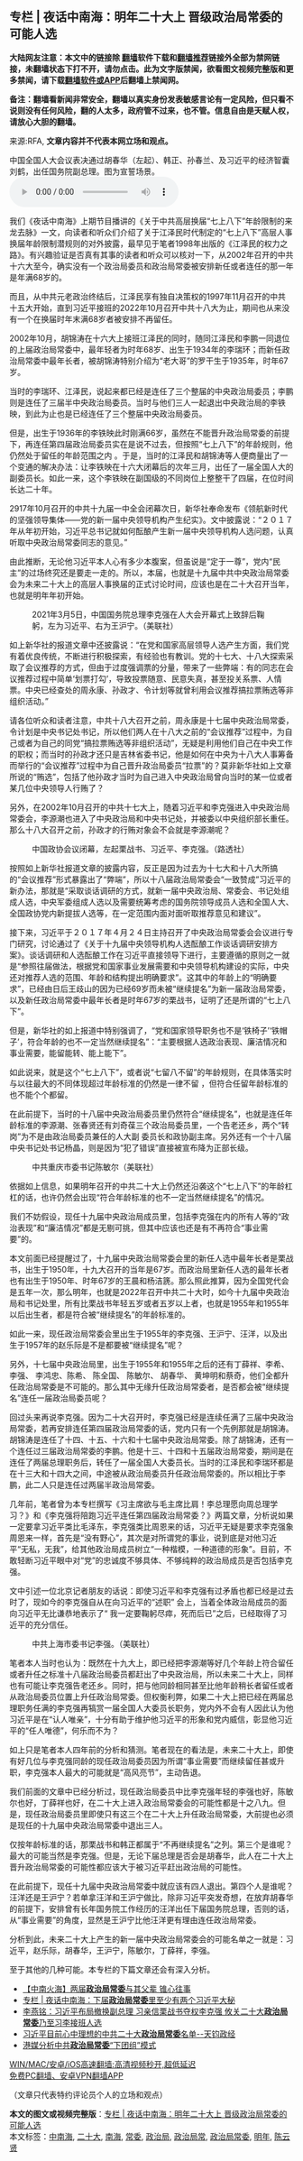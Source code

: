  <h2>专栏 | 夜话中南海：明年二十大上 晋级政治局常委的可能人选</h2> <p class="notice"><b>大陆网友注意：本文中的链接除 <a href="https://github.com/bannedbook/fanqiang" >翻墙</a>软件下载和<a href="https://github.com/killgcd/justmysocks/blob/master/README.md">翻墙推荐</a>链接外全部为禁网链接，未翻墙状态下打不开，请勿点击。此为文字版禁闻，欲看图文视频完整版和更多禁闻，请下载<a href="https://github.com/bannedbook/fanqiang">翻墙软件或APP</a>后翻墙上禁闻网。</p><p>备注：翻墙看新闻非常安全，翻墙以真实身份发表敏感言论有一定风险，但只看不说则没有任何风险，翻的人太多，政府管不过来，也不管。信息自由是天赋人权，请放心大胆的翻墙。</b></p>  <div class="entry"> <p>来源:RFA, <strong>文章内容并不代表本网立场和观点。</strong></p> <p>&#20013;&#22269;&#20840;&#22269;&#20154;&#22823;&#20250;&#35758;&#34920;&#20915;&#36890;&#36807;&#32993;&#26149;&#21326;&#65288;&#24038;&#36215;&#65289;&#12289;&#38889;&#27491;&#12289;&#23385;&#26149;&#20848;&#12289;&#21450;&#20064;&#36817;&#24179;&#30340;&#32463;&#27982;&#26234;&#22218;&#21016;&#40548;&#65292;&#20986;&#20219;&#22269;&#21153;&#38498;&#21103;&#24635;&#29702;&#12290;&#22270;&#20026;&#23459;&#35475;&#22330;&#26223;&#12290;             <audio controls="controls" preload="metadata" src="https://www.rfa.org/mandarin/zhuanlan/yehuazhongnanhai/gx-03292021141316.html/@@stream" type="audio/mpeg"></audio></p> <p>&#25105;&#20204;&#12298;&#22812;&#35805;&#20013;&#21335;&#28023;&#12299;&#19978;&#26399;&#33410;&#30446;&#25773;&#35762;&#30340;&#12298;&#20851;&#20110;&#20013;&#20849;&#39640;&#23618;&#25442;&#23626;&#8220;&#19971;&#19978;&#20843;&#19979;&#8221;&#24180;&#40836;&#38480;&#21046;&#30340;&#26469;&#40857;&#21435;&#33033;&#12299;&#19968;&#25991;&#65292;&#21521;&#35835;&#32773;&#21644;&#21548;&#20247;&#20204;&#20171;&#32461;&#20102;&#20851;&#20110;&#27743;&#27901;&#27665;&#26102;&#20195;&#21046;&#23450;&#30340;&#8220;&#19971;&#19978;&#20843;&#19979;&#8221;&#39640;&#23618;&#20154;&#20107;&#25442;&#23626;&#24180;&#40836;&#38480;&#21046;&#28508;&#35268;&#21017;&#30340;&#23545;&#22806;&#25259;&#38706;&#65292;&#26368;&#26089;&#35265;&#20110;&#31508;&#32773;1998&#24180;&#20986;&#29256;&#30340;&#12298;&#27743;&#27901;&#27665;&#30340;&#26435;&#21147;&#20043;&#36335;&#12299;&#12290;&#26377;&#20852;&#36259;&#39564;&#35777;&#26159;&#21542;&#30495;&#26377;&#20854;&#20107;&#30340;&#35835;&#32773;&#21644;&#21548;&#20247;&#21487;&#20197;&#26680;&#23545;&#19968;&#19979;&#65292;&#20174;2002&#24180;&#21484;&#24320;&#30340;&#20013;&#20849;&#21313;&#20845;&#22823;&#33267;&#20170;&#65292;&#30830;&#23454;&#27809;&#26377;&#19968;&#20010;&#25919;&#27835;&#23616;&#22996;&#21592;&#21644;&#25919;&#27835;&#23616;&#24120;&#22996;&#34987;&#23433;&#25490;&#26032;&#20219;&#25110;&#32773;&#36830;&#20219;&#30340;&#37027;&#19968;&#24180;&#26159;&#24180;&#28385;68&#23681;&#30340;&#12290;</p> <p>&#32780;&#19988;&#65292;&#20174;&#20013;&#20849;&#20803;&#32769;&#25919;&#27835;&#32456;&#32467;&#21518;&#65292;&#27743;&#27901;&#27665;&#20139;&#26377;&#29420;&#33258;&#20915;&#31574;&#26435;&#30340;1997&#24180;11&#26376;&#21484;&#24320;&#30340;&#20013;&#20849;&#21313;&#20116;&#22823;&#24320;&#22987;&#65292;&#30452;&#21040;&#20064;&#36817;&#24179;&#25509;&#29677;&#30340;2022&#24180;10&#26376;&#21484;&#24320;&#20013;&#20849;&#21313;&#20843;&#22823;&#20026;&#27490;&#65292;&#26399;&#38388;&#20063;&#20174;&#26469;&#27809;&#26377;&#19968;&#20010;&#22312;&#25442;&#23626;&#26102;&#24180;&#26411;&#28385;68&#23681;&#32773;&#34987;&#23433;&#25490;&#19981;&#20877;&#30041;&#20219;&#12290;</p> <p>2002&#24180;10&#26376;&#65292;&#32993;&#38182;&#28059;&#22312;&#21313;&#20845;&#22823;&#19978;&#25509;&#29677;&#27743;&#27901;&#27665;&#30340;&#21516;&#26102;&#65292;&#38543;&#21516;&#27743;&#27901;&#27665;&#21644;&#26446;&#40527;&#19968;&#21516;&#36864;&#20301;&#30340;&#19978;&#23626;&#25919;&#27835;&#23616;&#24120;&#22996;&#20013;&#65292;&#26368;&#24180;&#36731;&#32773;&#20026;&#26102;&#24180;68&#23681;&#12289;&#20986;&#29983;&#20110;1934&#24180;&#30340;&#26446;&#29790;&#29615;&#65307;&#32780;&#26032;&#20219;&#25919;&#27835;&#23616;&#24120;&#22996;&#20013;&#26368;&#24180;&#38271;&#32773;&#65292;&#34987;&#32993;&#38182;&#28059;&#29305;&#21035;&#20171;&#32461;&#20026;&#8220;&#32769;&#22823;&#21733;&#8221;&#30340;&#32599;&#24178;&#29983;&#20110;1935&#24180;&#65292;&#26102;&#24180;67&#23681;&#12290;</p> <p>&#24403;&#26102;&#30340;&#26446;&#29790;&#29615;&#12289;&#27743;&#27901;&#27665;&#65292;&#35828;&#36215;&#26469;&#37117;&#24050;&#32463;&#26159;&#36830;&#20219;&#20102;&#19977;&#20010;&#25972;&#23626;&#30340;&#20013;&#22830;&#25919;&#27835;&#23616;&#22996;&#21592;&#65307;&#26446;&#40527;&#21017;&#26159;&#36830;&#20219;&#20102;&#19977;&#23626;&#21322;&#20013;&#22830;&#25919;&#27835;&#23616;&#22996;&#21592;&#12290;&#24403;&#26102;&#19982;&#20182;&#20204;&#19977;&#20154;&#19968;&#36215;&#36864;&#20986;&#20013;&#22830;&#25919;&#27835;&#23616;&#30340;&#26446;&#38081;&#26144;&#65292;&#21040;&#27492;&#20026;&#27490;&#20063;&#26159;&#24050;&#32463;&#36830;&#20219;&#20102;&#19977;&#20010;&#25972;&#23626;&#20013;&#22830;&#25919;&#27835;&#23616;&#22996;&#21592;&#12290;</p> <p>&#20294;&#26159;&#65292;&#20986;&#29983;&#20110;1936&#24180;&#30340;&#26446;&#38081;&#26144;&#27492;&#26102;&#21018;&#28385;66&#23681;&#65292;&#34429;&#28982;&#22312;&#19981;&#33021;&#26187;&#21319;&#25919;&#27835;&#23616;&#24120;&#22996;&#30340;&#21069;&#25552;&#19979;&#65292;&#20877;&#36830;&#20219;&#31532;&#22235;&#23626;&#25919;&#27835;&#23616;&#22996;&#21592;&#23454;&#22312;&#26159;&#35828;&#19981;&#36807;&#21435;&#65292;&#20294;&#25353;&#29031;&#8220;&#19971;&#19978;&#20843;&#19979;&#8221;&#30340;&#24180;&#40836;&#35268;&#21017;&#65292;&#20182;&#20173;&#28982;&#22788;&#20110;&#30041;&#20219;&#30340;&#24180;&#40836;&#33539;&#22260;&#20043;&#20869; &#12290;&#20110;&#26159;&#65292;&#24403;&#26102;&#30340;&#27743;&#27901;&#27665;&#21644;&#32993;&#38182;&#28059;&#31561;&#20154;&#20415;&#21830;&#37327;&#20986;&#20102;&#19968;&#20010;&#21464;&#36890;&#30340;&#35299;&#20915;&#21150;&#27861;&#65306;&#35753;&#26446;&#38081;&#26144;&#22312;&#21313;&#20845;&#22823;&#38381;&#24149;&#21518;&#30340;&#27425;&#24180;&#19977;&#26376;&#65292;&#20986;&#20219;&#20102;&#19968;&#23626;&#20840;&#22269;&#20154;&#22823;&#30340;&#21103;&#22996;&#21592;&#38271;&#12290;&#22914;&#27492;&#19968;&#26469;&#65292;&#36825;&#20010;&#26446;&#38081;&#26144;&#22312;&#21103;&#22269;&#32423;&#30340;&#19981;&#21516;&#23703;&#20301;&#19978;&#25972;&#25972;&#24178;&#20102;&#22235;&#23626;&#65292;&#22312;&#20301;&#26102;&#38388;&#38271;&#36798;&#20108;&#21313;&#24180;&#12290;</p> <p>2917&#24180;10&#26376;&#21484;&#24320;&#30340;&#20013;&#20849;&#21313;&#20061;&#23626;&#19968;&#20013;&#20840;&#20250;&#38381;&#24149;&#27425;&#26085;&#65292;&#26032;&#21326;&#31038;&#22857;&#21629;&#21457;&#24067;&#12298;&#39046;&#33322;&#26032;&#26102;&#20195;&#30340;&#22362;&#24378;&#39046;&#23548;&#38598;&#20307;&#8212;&#8212;&#20826;&#30340;&#26032;&#19968;&#23626;&#20013;&#22830;&#39046;&#23548;&#26426;&#26500;&#20135;&#29983;&#32426;&#23454;&#12299;&#12290;&#25991;&#20013;&#25259;&#38706;&#35828;&#65306;&#8220;&#65298;&#65296;&#65297;&#65303;&#24180;&#20174;&#24180;&#21021;&#24320;&#22987;&#65292;&#20064;&#36817;&#24179;&#24635;&#20070;&#35760;&#23601;&#22914;&#20309;&#37213;&#37247;&#20135;&#29983;&#26032;&#19968;&#23626;&#20013;&#22830;&#39046;&#23548;&#26426;&#26500;&#20154;&#36873;&#38382;&#39064;&#65292;&#35748;&#30495;&#21548;&#21462;&#20013;&#22830;&#25919;&#27835;&#23616;&#24120;&#22996;&#21516;&#24535;&#30340;&#24847;&#35265;&#12290;&#8221;</p>  <p>&#30001;&#27492;&#25512;&#26029;&#65292;&#26080;&#35770;&#20182;&#20064;&#36817;&#24179;&#26412;&#20154;&#24515;&#26377;&#22810;&#23569;&#26412;&#33145;&#26696;&#65292;&#20294;&#34429;&#35828;&#26159;&#8220;&#23450;&#20110;&#19968;&#23562;&#8221;&#65292;&#20826;&#20869;&#8220;&#27665;&#20027;&#8221;&#30340;&#36807;&#22330;&#32456;&#31350;&#36824;&#26159;&#35201;&#36208;&#19968;&#36208;&#30340;&#12290;&#25152;&#20197;&#65292;&#26412;&#23626;&#65292;&#20063;&#23601;&#26159;&#21313;&#20061;&#23626;&#20013;&#20849;&#20013;&#22830;&#25919;&#27835;&#23616;&#24120;&#22996;&#20250;&#20026;&#26410;&#26469;&#20108;&#21313;&#22823;&#19978;&#30340;&#39640;&#23618;&#20154;&#20107;&#25442;&#23626;&#30340;&#27491;&#24335;&#35752;&#35770;&#26102;&#38388;&#65292;&#24212;&#35813;&#20063;&#26159;&#22312;&#20108;&#21313;&#22823;&#21484;&#24320;&#24403;&#24180;&#65292;&#20063;&#23601;&#26159;&#26126;&#24180;&#24180;&#21021;&#24320;&#22987;&#12290;</p> <p><figure> <figcaption>2021&#24180;3&#26376;5&#26085;&#65292;&#20013;&#22269;&#22269;&#21153;&#38498;&#24635;&#29702;&#26446;&#20811;&#24378;&#22312;&#20154;&#22823;&#20250;&#24320;&#24149;&#24335;&#19978;&#33268;&#36766;&#21518;&#38816;&#36524;&#65292;&#24038;&#20026;&#20064;&#36817;&#24179;&#12289;&#21491;&#20026;&#29579;&#27818;&#23425;&#12290;&#65288;&#32654;&#32852;&#31038;&#65289;</figcaption></figure> <p>&#22914;&#19978;&#26032;&#21326;&#31038;&#30340;&#25253;&#36947;&#25991;&#31456;&#20013;&#36824;&#25259;&#38706;&#35828;&#65306;&#8220;&#22312;&#20826;&#21644;&#22269;&#23478;&#39640;&#23618;&#39046;&#23548;&#20154;&#36873;&#20135;&#29983;&#26041;&#38754;&#65292;&#25105;&#20204;&#20826;&#26377;&#30528;&#20248;&#33391;&#20256;&#32479;&#65292;&#19981;&#26029;&#36827;&#34892;&#31215;&#26497;&#25506;&#32034;&#65292;&#26377;&#32463;&#39564;&#20063;&#26377;&#25945;&#35757;&#12290;&#20826;&#30340;&#21313;&#19971;&#22823;&#12289;&#21313;&#20843;&#22823;&#25506;&#32034;&#37319;&#21462;&#20102;&#20250;&#35758;&#25512;&#33616;&#30340;&#26041;&#24335;&#65292;&#20294;&#30001;&#20110;&#36807;&#24230;&#24378;&#35843;&#31080;&#30340;&#20998;&#37327;&#65292;&#24102;&#26469;&#20102;&#19968;&#20123;&#24330;&#31471;&#65306;&#26377;&#30340;&#21516;&#24535;&#22312;&#20250;&#35758;&#25512;&#33616;&#36807;&#31243;&#20013;&#31616;&#21333;&#8216;&#21010;&#31080;&#25171;&#21246;&#8217;&#65292;&#23548;&#33268;&#25237;&#31080;&#38543;&#24847;&#12289;&#27665;&#24847;&#22833;&#30495;&#65292;&#29978;&#33267;&#25237;&#20851;&#31995;&#31080;&#12289;&#20154;&#24773;&#31080;&#12290;&#20013;&#22830;&#24050;&#32463;&#26597;&#22788;&#30340;&#21608;&#27704;&#24247;&#12289;&#23385;&#25919;&#25165;&#12289;&#20196;&#35745;&#21010;&#31561;&#23601;&#26366;&#21033;&#29992;&#20250;&#35758;&#25512;&#33616;&#25630;&#25289;&#31080;&#36159;&#36873;&#31561;&#38750;&#32452;&#32455;&#27963;&#21160;&#12290;&#8221;</p> <p>&#35831;&#21508;&#20301;&#21548;&#20247;&#21644;&#35835;&#32773;&#27880;&#24847;&#65292;&#20013;&#20849;&#21313;&#20843;&#22823;&#21484;&#24320;&#20043;&#21069;&#65292;&#21608;&#27704;&#24247;&#26159;&#21313;&#19971;&#23626;&#20013;&#22830;&#25919;&#27835;&#23616;&#24120;&#22996;&#65292;&#20196;&#35745;&#21010;&#26159;&#20013;&#22830;&#20070;&#35760;&#22788;&#20070;&#35760;&#65292;&#25152;&#20197;&#20182;&#20204;&#20004;&#20154;&#22312;&#21313;&#20843;&#22823;&#20043;&#21069;&#30340;&#8220;&#20250;&#35758;&#25512;&#33616;&#8221;&#36807;&#31243;&#20013;&#65292;&#20026;&#33258;&#24049;&#25110;&#32773;&#20026;&#33258;&#24049;&#30340;&#21516;&#20826;&#8220;&#25630;&#25289;&#31080;&#36159;&#36873;&#31561;&#38750;&#32452;&#32455;&#27963;&#21160;&#8221;&#65292;&#26080;&#30097;&#26159;&#21033;&#29992;&#20182;&#20204;&#33258;&#24049;&#22312;&#20013;&#22830;&#24037;&#20316;&#30340;&#32844;&#26435;&#65307;&#32780;&#24403;&#26102;&#30340;&#23385;&#25919;&#25165;&#36824;&#21482;&#26159;&#21513;&#26519;&#30465;&#22996;&#20070;&#35760;&#65292;&#20182;&#26159;&#22914;&#20309;&#22312;&#20013;&#22830;&#20026;&#21313;&#20843;&#22823;&#20154;&#20107;&#31609;&#22791;&#32780;&#20030;&#34892;&#30340;&#8220;&#20250;&#35758;&#25512;&#33616;&#8221;&#36807;&#31243;&#20013;&#20026;&#33258;&#24049;&#26187;&#21319;&#25919;&#27835;&#23616;&#22996;&#21592;&#8220;&#25289;&#31080;&#8221;&#30340;&#65311;&#33707;&#38750;&#26032;&#21326;&#31038;&#22914;&#19978;&#25991;&#31456;&#25152;&#35828;&#30340;&#8220;&#36159;&#36873;&#8221;&#65292;&#21253;&#25324;&#20102;&#20182;&#23385;&#25919;&#25165;&#24403;&#26102;&#20026;&#33258;&#24049;&#36827;&#20837;&#20013;&#22830;&#25919;&#27835;&#23616;&#26366;&#21521;&#24403;&#26102;&#30340;&#26576;&#19968;&#20301;&#25110;&#32773;&#26576;&#20960;&#20301;&#20013;&#22830;&#39046;&#23548;&#20154;&#34892;&#36159;&#20102;&#65311;</p> <p>&#21478;&#22806;&#65292;&#22312;2002&#24180;10&#26376;&#21484;&#24320;&#30340;&#20013;&#20849;&#21313;&#19971;&#22823;&#19978;&#65292;&#38543;&#30528;&#20064;&#36817;&#24179;&#21644;&#26446;&#20811;&#24378;&#36827;&#20837;&#20013;&#22830;&#25919;&#27835;&#23616;&#24120;&#22996;&#20250;&#65292;&#26446;&#28304;&#28526;&#20063;&#36827;&#20837;&#20102;&#20013;&#22830;&#25919;&#27835;&#23616;&#21644;&#20013;&#22830;&#20070;&#35760;&#22788;&#65292;&#24182;&#34987;&#22996;&#20197;&#20013;&#22830;&#32452;&#32455;&#37096;&#38271;&#37325;&#20219;&#12290;&#37027;&#20040;&#21313;&#20843;&#22823;&#21484;&#24320;&#20043;&#21069;&#65292;&#23385;&#25919;&#25165;&#30340;&#34892;&#36159;&#23545;&#35937;&#20250;&#19981;&#20250;&#23601;&#26159;&#26446;&#28304;&#28526;&#21602;&#65311;</p> <p><figure> <figcaption>&#20013;&#22269;&#25919;&#21327;&#20250;&#35758;&#38381;&#24149;&#65292;&#24038;&#36215;&#26647;&#25112;&#20070;&#12289;&#20064;&#36817;&#24179;&#12289;&#26446;&#20811;&#24378;&#12290;&#65288;&#36335;&#36879;&#31038;&#65289;</figcaption></figure> <p>&#25353;&#29031;&#22914;&#19978;&#26032;&#21326;&#31038;&#25253;&#36947;&#25991;&#31456;&#30340;&#25259;&#38706;&#20869;&#23481;&#65292;&#21453;&#27491;&#26159;&#22240;&#20026;&#36807;&#21435;&#20026;&#21313;&#19971;&#22823;&#21644;&#21313;&#20843;&#22823;&#25152;&#25630;&#30340;&#8220;&#20250;&#35758;&#25512;&#33616;&#8221;&#24418;&#24335;&#26292;&#38706;&#20986;&#20102;&#8220;&#24330;&#31471;&#8221;&#65292;&#25152;&#20197;&#21313;&#20843;&#23626;&#25919;&#27835;&#23616;&#24120;&#22996;&#20250;&#8220;&#19968;&#33268;&#36190;&#25104;&#8221;&#20064;&#36817;&#24179;&#30340;&#26032;&#21150;&#27861;&#65292;&#37027;&#23601;&#26159;&#8220;&#37319;&#21462;&#35848;&#35805;&#35843;&#30740;&#30340;&#26041;&#24335;&#65292;&#23601;&#26032;&#19968;&#23626;&#20013;&#22830;&#25919;&#27835;&#23616;&#12289;&#24120;&#22996;&#20250;&#12289;&#20070;&#35760;&#22788;&#32452;&#25104;&#20154;&#36873;&#65292;&#20013;&#22830;&#20891;&#22996;&#32452;&#25104;&#20154;&#36873;&#20197;&#21450;&#38656;&#35201;&#32479;&#31609;&#32771;&#34385;&#30340;&#22269;&#21153;&#38498;&#39046;&#23548;&#25104;&#21592;&#20154;&#36873;&#21644;&#20840;&#22269;&#20154;&#22823;&#12289;&#20840;&#22269;&#25919;&#21327;&#20826;&#20869;&#26032;&#25552;&#25300;&#20154;&#36873;&#31561;&#65292;&#22312;&#19968;&#23450;&#33539;&#22260;&#20869;&#38754;&#23545;&#38754;&#21548;&#21462;&#25512;&#33616;&#24847;&#35265;&#21644;&#24314;&#35758;&#8221;&#12290;</p> <p>&#25509;&#19979;&#26469;&#65292;&#20064;&#36817;&#24179;&#20110;&#65298;&#65296;&#65297;&#65303;&#24180;&#65300;&#26376;&#65298;&#65300;&#26085;&#20027;&#25345;&#21484;&#24320;&#20102;&#20013;&#22830;&#25919;&#27835;&#23616;&#24120;&#22996;&#20250;&#20250;&#35758;&#36827;&#34892;&#19987;&#38376;&#30740;&#31350;&#65292;&#35752;&#35770;&#36890;&#36807;&#20102;&#12298;&#20851;&#20110;&#21313;&#20061;&#23626;&#20013;&#22830;&#39046;&#23548;&#26426;&#26500;&#20154;&#36873;&#37213;&#37247;&#24037;&#20316;&#35848;&#35805;&#35843;&#30740;&#23433;&#25490;&#26041;&#26696;&#12299;&#12290;&#35848;&#35805;&#35843;&#30740;&#21644;&#20154;&#36873;&#37213;&#37247;&#24037;&#20316;&#22312;&#20064;&#36817;&#24179;&#30452;&#25509;&#39046;&#23548;&#19979;&#36827;&#34892;&#65292;&#20027;&#35201;&#36981;&#24490;&#30340;&#21407;&#21017;&#20043;&#19968;&#23601;&#26159;&#8220;&#21442;&#29031;&#24448;&#23626;&#20570;&#27861;&#65292;&#26681;&#25454;&#20826;&#21644;&#22269;&#23478;&#20107;&#19994;&#21457;&#23637;&#38656;&#35201;&#21644;&#20013;&#22830;&#39046;&#23548;&#26426;&#26500;&#24314;&#35774;&#30340;&#23454;&#38469;&#65292;&#20013;&#22830;&#36824;&#23545;&#25512;&#33616;&#20154;&#36873;&#30340;&#33539;&#22260;&#12289;&#24180;&#40836;&#21644;&#32467;&#26500;&#25552;&#20986;&#26126;&#30830;&#35201;&#27714;&#8221;&#12290;&#36825;&#20854;&#20013;&#30340;&#24180;&#40836;&#19978;&#30340;&#8220;&#26126;&#30830;&#35201;&#27714;&#8221;&#65292;&#24050;&#32463;&#30001;&#26085;&#21518;&#29579;&#27495;&#23665;&#30340;&#22240;&#20026;&#24050;&#32463;69&#23681;&#32780;&#26410;&#34987;&#8220;&#32487;&#32493;&#25552;&#21517;&#8221;&#20026;&#26032;&#19968;&#23626;&#25919;&#27835;&#23616;&#24120;&#22996;&#65292;&#20197;&#21450;&#26032;&#20219;&#25919;&#27835;&#23616;&#24120;&#22996;&#20013;&#26368;&#24180;&#38271;&#32773;&#26159;&#26102;&#24180;67&#23681;&#30340;&#26647;&#25112;&#20070;&#65292;&#35777;&#26126;&#20102;&#36824;&#26159;&#25152;&#35859;&#30340;&#8220;&#19971;&#19978;&#20843;&#19979;&#8221;&#12290;</p> <p>&#20294;&#26159;&#65292;&#26032;&#21326;&#31038;&#30340;&#22914;&#19978;&#25253;&#36947;&#20013;&#29305;&#21035;&#24378;&#35843;&#20102;&#65292;&#8220;&#20826;&#21644;&#22269;&#23478;&#39046;&#23548;&#32844;&#21153;&#20063;&#19981;&#26159;&#8216;&#38081;&#26885;&#23376;&#8217;&#8216;&#38081;&#24125;&#23376;&#8217;&#65292;&#31526;&#21512;&#24180;&#40836;&#30340;&#20063;&#19981;&#19968;&#23450;&#24403;&#28982;&#32487;&#32493;&#25552;&#21517;&#8221;&#65306;&#8220;&#20027;&#35201;&#26681;&#25454;&#20154;&#36873;&#25919;&#27835;&#34920;&#29616;&#12289;&#24265;&#27905;&#24773;&#20917;&#21644;&#20107;&#19994;&#38656;&#35201;&#65292;&#33021;&#30041;&#33021;&#36716;&#12289;&#33021;&#19978;&#33021;&#19979;&#8221;&#12290;</p> <p>&#22914;&#27492;&#35828;&#26469;&#65292;&#23601;&#26159;&#36825;&#20010;&#8220;&#19971;&#19978;&#20843;&#19979;&#8221;&#65292;&#25110;&#32773;&#35828;&#8220;&#19971;&#30041;&#20843;&#19981;&#30041;&#8221;&#30340;&#24180;&#40836;&#35268;&#21017;&#65292;&#22312;&#20855;&#20307;&#33853;&#23454;&#26102;&#19982;&#20197;&#24448;&#26368;&#22823;&#30340;&#19981;&#21516;&#20307;&#29616;&#36229;&#36807;&#24180;&#40836;&#26631;&#20934;&#30340;&#20173;&#28982;&#26159;&#19968;&#24459;&#19981;&#30041; &#65292;&#20294;&#31526;&#21512;&#20219;&#30041;&#24180;&#40836;&#26631;&#20934;&#30340;&#20063;&#19981;&#33021;&#20010;&#20010;&#37117;&#30041;&#12290;</p>  <p>&#22312;&#27492;&#21069;&#25552;&#19979;&#65292;&#24403;&#26102;&#30340;&#21313;&#20843;&#23626;&#20013;&#22830;&#25919;&#27835;&#23616;&#22996;&#21592;&#37324;&#20173;&#28982;&#31526;&#21512;&#8220;&#32487;&#32493;&#25552;&#21517;&#8221;&#65292;&#20063;&#23601;&#26159;&#36830;&#20219;&#24180;&#40836;&#26631;&#20934;&#30340;&#26446;&#28304;&#28526;&#12289;&#24352;&#26149;&#36132;&#36824;&#26377;&#21016;&#22855;&#33862;&#19977;&#20010;&#25919;&#27835;&#23616;&#22996;&#21592;&#37324;&#65292;&#19968;&#20010;&#21578;&#32769;&#36824;&#20065;&#65292;&#20004;&#20010;&#8220;&#36716;&#23703;&#8221;&#20026;&#19981;&#26159;&#30001;&#25919;&#27835;&#23616;&#22996;&#21592;&#20860;&#20219;&#30340;&#20154;&#22823;&#21103; &#22996;&#21592;&#38271;&#21644;&#25919;&#21327;&#21103;&#20027;&#24109;&#12290;&#21478;&#22806;&#36824;&#26377;&#19968;&#20010;&#21313;&#20843;&#23626;&#20013;&#22830;&#20070;&#35760;&#22788;&#20070;&#35760;&#26472;&#26230;&#65292;&#21017;&#26159;&#22240;&#20026;&#8220;&#29359;&#20102;&#38169;&#35823;&#8221;&#30452;&#25509;&#34987;&#23459;&#24067;&#38477;&#20026;&#27491;&#37096;&#38271;&#32423;&#12290;</p> <p><figure> <figcaption>&#20013;&#20849;&#37325;&#24198;&#24066;&#22996;&#20070;&#35760;&#38472;&#25935;&#23572;&#65288;&#32654;&#32852;&#31038;&#65289;</figcaption></figure> <p>&#20381;&#25454;&#22914;&#19978;&#20449;&#24687;&#65292;&#22914;&#26524;&#26126;&#24180;&#21484;&#24320;&#30340;&#20013;&#20849;&#20108;&#21313;&#22823;&#19978;&#20173;&#28982;&#36824;&#27839;&#34989;&#36825;&#20010;&#8220;&#19971;&#19978;&#20843;&#19979;&#8221;&#30340;&#24180;&#40836;&#26464;&#26464;&#30340;&#35805;&#65292;&#20063;&#35768;&#20173;&#28982;&#20250;&#20986;&#29616;&#8220;&#31526;&#21512;&#24180;&#40836;&#26631;&#20934;&#30340;&#20063;&#19981;&#19968;&#23450;&#24403;&#28982;&#32487;&#32493;&#25552;&#21517;&#8221;&#30340;&#24773;&#20917;&#12290;</p> <p>&#25105;&#20204;&#19981;&#22952;&#20551;&#35774;&#65292;&#29616;&#20219;&#21313;&#20061;&#23626;&#20013;&#22830;&#25919;&#27835;&#23616;&#25104;&#21592;&#37324;&#65292;&#21253;&#25324;&#26446;&#20811;&#24378;&#22312;&#20869;&#30340;&#25152;&#26377;&#20154;&#31561;&#30340;&#8220;&#25919;&#27835;&#34920;&#29616;&#8221;&#21644;&#8220;&#24265;&#27905;&#24773;&#20917;&#8221;&#37117;&#26159;&#26080;&#21076;&#21487;&#25361;&#65292;&#20294;&#20854;&#20013;&#24212;&#35813;&#20063;&#36824;&#26159;&#26377;&#19981;&#20877;&#31526;&#21512;&#8220;&#20107;&#19994;&#38656;&#35201;&#8221;&#30340;&#12290;</p> <p>&#26412;&#25991;&#21069;&#38754;&#24050;&#32463;&#25552;&#37266;&#36807;&#20102;&#65292;&#21313;&#20061;&#23626;&#20013;&#22830;&#25919;&#27835;&#23616;&#24120;&#22996;&#20250;&#37324;&#30340;&#26032;&#20219;&#20154;&#36873;&#20013;&#26368;&#24180;&#38271;&#32773;&#26159;&#26647;&#25112;&#20070;&#65292;&#20986;&#29983;&#20110;1950&#24180;&#65292;&#21313;&#20061;&#22823;&#21484;&#24320;&#30340;&#24403;&#24180;&#26159;67&#23681;&#12290;&#32780;&#25919;&#27835;&#23616;&#37324;&#26032;&#20219;&#20154;&#36873;&#30340;&#26368;&#24180;&#38271;&#32773;&#20063;&#26377;&#20986;&#29983;&#20110;1950&#24180;&#12289;&#26102;&#24180;67&#23681;&#30340;&#29579;&#26216;&#21644;&#26472;&#27905;&#31722;&#12290;&#37027;&#20040;&#29031;&#27492;&#25512;&#31639;&#65292;&#22240;&#20026;&#20840;&#22269;&#20826;&#20195;&#20250;&#26159;&#20116;&#24180;&#19968;&#27425;&#65292;&#37027;&#20040;&#26126;&#24180;&#65292;&#20063;&#23601;&#26159;2022&#24180;&#21484;&#24320;&#20013;&#20849;&#20108;&#21313;&#22823;&#26102;&#65292;&#22914;&#20170;&#21313;&#20061;&#23626;&#20013;&#22830;&#25919;&#27835;&#23616;&#21644;&#20070;&#35760;&#22788;&#37324;&#65292;&#25152;&#26377;&#27604;&#26647;&#25112;&#20070;&#24180;&#36731;&#20116;&#23681;&#25110;&#32773;&#20116;&#23681;&#20197;&#19978;&#32773;&#65292;&#20063;&#23601;&#26159;1955&#24180;&#21644;1955&#24180;&#20197;&#21518;&#20986;&#29983;&#32773;&#65292;&#37117;&#26159;&#31526;&#21512;&#34987;&#8220;&#32487;&#32493;&#25552;&#21517;&#8221;&#30340;&#24180;&#40836;&#26631;&#20934;&#30340;&#12290;</p> <p>&#22914;&#27492;&#19968;&#26469;&#65292;&#29616;&#20219;&#25919;&#27835;&#23616;&#24120;&#22996;&#20250;&#37324;&#20986;&#29983;&#20110;1955&#24180;&#30340;&#26446;&#20811;&#24378;&#12289;&#29579;&#27818;&#23425;&#12289;&#27754;&#27915;&#65292;&#20197;&#21450;&#20986;&#29983;&#20110;1957&#24180;&#30340;&#36213;&#20048;&#38469;&#26159;&#19981;&#26159;&#37117;&#35201;&#34987;&#8220;&#32487;&#32493;&#25552;&#21517;&#8221;&#21602;&#65311;</p> <p>&#21478;&#22806;&#65292;&#21313;&#19971;&#23626;&#20013;&#22830;&#25919;&#27835;&#23616;&#37324;&#65292;&#20986;&#29983;&#20110;1955&#24180;&#21644;1955&#24180;&#20043;&#21518;&#30340;&#36824;&#26377;&#19969;&#34203;&#31077;&#12289;&#26446;&#24076;&#12289; &#26446;&#24378;&#12289; &#26446;&#40511;&#24544;&#12289;&#38472;&#24076;&#12289; &#38472;&#20840;&#22269;&#12289; &#38472;&#25935;&#23572;&#12289; &#32993;&#26149;&#21326;&#12289; &#40644;&#22372;&#26126;&#21644;&#34081;&#22855;&#65292;&#20182;&#20204;&#20840;&#37117;&#21319;&#20219;&#25919;&#27835;&#23616;&#24120;&#22996;&#26159;&#19981;&#21487;&#33021;&#30340;&#12290;&#37027;&#20040;&#20854;&#20013;&#26080;&#32536;&#21319;&#20219;&#25919;&#27835;&#23616;&#24120;&#22996;&#32773;&#65292;&#26159;&#21542;&#37117;&#20250;&#34987;&#8220;&#32487;&#32493;&#25552;&#21517;&#8221;&#36830;&#20219;&#19968;&#23626;&#25919;&#27835;&#23616;&#22996;&#21592;&#21602;&#65311;</p> <p>&#22238;&#36807;&#22836;&#26469;&#20877;&#35828;&#26446;&#20811;&#24378;&#12290;&#22240;&#20026;&#20108;&#21313;&#22823;&#21484;&#24320;&#26102;&#65292;&#26446;&#20811;&#24378;&#24050;&#32463;&#26159;&#36830;&#32493;&#20219;&#28385;&#20102;&#19977;&#23626;&#20013;&#22830;&#25919;&#27835;&#23616;&#24120;&#22996;&#65292;&#33509;&#20877;&#23433;&#25490;&#36830;&#20219;&#31532;&#22235;&#23626;&#25919;&#27835;&#23616;&#24120;&#22996;&#30340;&#35805;&#65292;&#20826;&#20869;&#21482;&#26377;&#19968;&#20010;&#20808;&#20363;&#37027;&#23601;&#26159;&#32993;&#38182;&#28059;&#12290;&#32993;&#38182;&#28059;&#26159;&#36830;&#20219;&#20102;&#21313;&#22235;&#12289;&#21313;&#20116;&#12289;&#21313;&#20845;&#21644;&#21313;&#19971;&#23626;&#20013;&#22830;&#25919;&#27835;&#23616;&#24120;&#22996;&#12290;&#38500;&#20102;&#32993;&#38182;&#28059;&#65292;&#36824;&#26377;&#19968;&#20010;&#36830;&#20219;&#36807;&#19977;&#23626;&#25919;&#27835;&#23616;&#24120;&#22996;&#30340;&#26446;&#40527;&#12290;&#20182;&#26159;&#21313;&#19977;&#12289;&#21313;&#22235;&#21644;&#21313;&#20116;&#23626;&#25919;&#27835;&#23616;&#24120;&#22996;&#65292;&#26399;&#38388;&#26159;&#22312;&#36830;&#20219;&#20102;&#20004;&#23626;&#24635;&#29702;&#32844;&#21153;&#21518;&#65292;&#36716;&#20219;&#20102;&#19968;&#23626;&#20840;&#22269;&#20154;&#22823;&#22996;&#21592;&#38271;&#12290;&#24403;&#26102;&#30340;&#27743;&#27901;&#27665;&#21644;&#26446;&#29790;&#29615;&#37117;&#26159;&#22312;&#21313;&#19977;&#22823;&#21644;&#21313;&#22235;&#22823;&#20043;&#38388;&#65292;&#20013;&#36884;&#34987;&#20174;&#25919;&#27835;&#23616;&#22996;&#21592;&#21319;&#20219;&#25919;&#27835;&#23616;&#24120;&#22996;&#30340;&#12290;&#25152;&#20197;&#30456;&#27604;&#20110;&#26446;&#40527;&#65292;&#27492;&#20108;&#20154;&#21482;&#26159;&#36830;&#20219;&#36807;&#20004;&#23626;&#21322;&#25919;&#27835;&#23616;&#24120;&#22996;&#12290;</p> <p>&#20960;&#24180;&#21069;&#65292;&#31508;&#32773;&#26366;&#20026;&#26412;&#19987;&#26639;&#25776;&#20889;&#12298;&#20064;&#20027;&#24109;&#27442;&#19982;&#27611;&#20027;&#24109;&#27604;&#32937;&#65281;&#26446;&#24635;&#29702;&#24895;&#21521;&#21608;&#24635;&#29702;&#23398;&#20064;&#65311;&#12299;&#21644;&#12298;&#26446;&#20811;&#24378;&#23558;&#38506;&#36305;&#20064;&#36817;&#24179;&#36830;&#20219;&#31532;&#22235;&#23626;&#25919;&#27835;&#23616;&#24120;&#22996;&#65311;&#12299;&#20004;&#31687;&#25991;&#31456;&#65292;&#20998;&#26512;&#35828;&#22914;&#26524;&#19968;&#23450;&#35201;&#25343;&#20064;&#36817;&#24179;&#31867;&#27604;&#27611;&#27901;&#19996;&#65292;&#26446;&#20811;&#24378;&#31867;&#27604;&#21608;&#24681;&#26469;&#30340;&#35805;&#65292;&#20064;&#36817;&#24179;&#26080;&#30097;&#26159;&#35201;&#27714;&#26446;&#20811;&#24378;&#35937;&#21608;&#24681;&#26469;&#19968;&#26679;&#65292;&#39318;&#20808;&#26159;&#8220;&#27809;&#26377;&#37326;&#24515;&#8221;&#65292;&#20854;&#27425;&#26159;&#23545;&#25152;&#35859;&#20826;&#30340;&#20107;&#19994;&#65292;&#35828;&#21040;&#24213;&#26159;&#23545;&#20182;&#20064;&#36817;&#24179;&#8220;&#26080;&#31169;&#65292;&#26080;&#25105;&#8221;&#65292;&#32473;&#20854;&#20182;&#25919;&#27835;&#23616;&#25104;&#21592;&#26641;&#31435;&#8220;&#19968;&#31181;&#26999;&#27169;&#65292;&#19968;&#31181;&#36947;&#24503;&#30340;&#24418;&#35937;&#8221;&#12290;&#30446;&#21069;&#65292;&#19981;&#25954;&#36731;&#26029;&#20064;&#36817;&#24179;&#30524;&#20013;&#23545;&#8220;&#20826;&#8221;&#30340;&#24544;&#35802;&#24230;&#19981;&#22815;&#20855;&#20307;&#12289;&#19981;&#22815;&#32431;&#31929;&#30340;&#25919;&#27835;&#23616;&#25104;&#21592;&#26159;&#21542;&#21253;&#25324;&#26446;&#20811;&#24378;&#12290; </p>  <p>&#25991;&#20013;&#24341;&#36848;&#19968;&#20301;&#21271;&#20140;&#35760;&#32773;&#26379;&#21451;&#30340;&#35805;&#35828;&#65306;&#21363;&#20351;&#20064;&#36817;&#24179;&#21644;&#26446;&#20811;&#24378;&#26377;&#36807;&#30683;&#30462;&#20063;&#37117;&#24050;&#32463;&#26159;&#36807;&#21435;&#26102;&#20102;&#65292;&#29616;&#22914;&#20170;&#30340;&#26446;&#20811;&#24378;&#33258;&#20174;&#22312;&#21521;&#20064;&#36817;&#24179;&#30340;&#8220;&#36848;&#32844;&#8221; &#20250;&#19978;&#65292;&#24403;&#30528;&#20840;&#20307;&#25919;&#27835;&#23616;&#25104;&#21592;&#30340;&#38754;&#21521;&#20064;&#36817;&#24179;&#26080;&#27604;&#35878;&#24685;&#22320;&#34920;&#31034;&#20102;&#8220; &#25105;&#19968;&#23450;&#35201;&#38816;&#36524;&#23613;&#30209;&#65292;&#27515;&#32780;&#21518;&#24050;&#8221;&#20043;&#21518;&#65292;&#24050;&#32463;&#21462;&#24471;&#20102;&#20064;&#36817;&#24179;&#30340;&#20805;&#20998;&#20449;&#20219;&#12290;</p> <p><figure> <figcaption>&#20013;&#20849;&#19978;&#28023;&#24066;&#22996;&#20070;&#35760;&#26446;&#24378;&#12290;&#65288;&#32654;&#32852;&#31038;&#65289;</figcaption></figure> <p>&#31508;&#32773;&#26412;&#20154;&#24403;&#26102;&#20063;&#35748;&#20026;&#65306;&#26082;&#28982;&#22312;&#21313;&#20061;&#22823;&#19978;&#65292;&#21363;&#24050;&#32463;&#25226;&#26446;&#28304;&#28526;&#31561;&#22909;&#20960;&#20010;&#24180;&#40836;&#19978;&#31526;&#21512;&#30041;&#20219;&#25110;&#32773;&#21319;&#20219;&#20043;&#26631;&#20934;&#21313;&#20843;&#23626;&#25919;&#27835;&#23616;&#22996;&#21592;&#37117;&#36214;&#20986;&#20102;&#20013;&#22830;&#25919;&#27835;&#23616;&#65292;&#25152;&#20197;&#26410;&#26469;&#20108;&#21313;&#22823;&#19978;&#65292;&#21516;&#26679;&#20063;&#26377;&#21487;&#33021;&#35753;&#26446;&#20811;&#24378;&#21578;&#32769;&#36824;&#20065;&#12290;&#21516;&#26102;&#65292;&#25226;&#19982;&#20182;&#21516;&#40836;&#30456;&#21516;&#29978;&#33267;&#27604;&#20182;&#24180;&#40836;&#31245;&#38271;&#32773;&#30041;&#20219;&#25110;&#32773;&#20174;&#25919;&#27835;&#23616;&#22996;&#21592;&#20301;&#32622;&#19978;&#21319;&#20219;&#25919;&#27835;&#23616;&#24120;&#22996;&#12290;&#20294;&#26435;&#34913;&#21033;&#24330;&#65292;&#22914;&#26524;&#20108;&#21313;&#22823;&#19978;&#25226;&#24050;&#32463;&#22312;&#20004;&#23626;&#24635;&#29702;&#32844;&#21153;&#20219;&#28385;&#30340;&#26446;&#20811;&#24378;&#20877;&#29330;&#36175;&#19968;&#23626;&#20840;&#22269;&#20154;&#22823;&#22996;&#21592;&#38271;&#32844;&#21153;&#65292;&#20826;&#20869;&#22806;&#19981;&#20250;&#26377;&#20154;&#22240;&#27492;&#35748;&#20026;&#20182;&#20064;&#36817;&#24179;&#26159;&#22312;&#8220;&#35748;&#20154;&#21807;&#20146;&#8221;&#65292;&#21313;&#20998;&#26377;&#21161;&#20110;&#32500;&#25252;&#20182;&#20064;&#36817;&#24179;&#30340;&#24418;&#35937;&#21644;&#20826;&#20869;&#23041;&#20449;&#65292;&#24432;&#26174;&#20182;&#20064;&#36817;&#24179;&#30340;&#8220;&#20219;&#20154;&#21807;&#24503;&#8221;&#65292;&#20309;&#20048;&#32780;&#19981;&#20026;&#65311;</p> <p>&#22914;&#19978;&#21482;&#26159;&#31508;&#32773;&#26412;&#20154;&#22235;&#24180;&#21069;&#30340;&#20998;&#26512;&#21644;&#29468;&#27979;&#12290;&#31508;&#32773;&#29616;&#22312;&#30340;&#30475;&#27861;&#26159;&#65292;&#26410;&#26469;&#20108;&#21313;&#22823;&#19978;&#65292;&#21363;&#20351;&#26377;&#22909;&#20960;&#20301;&#19982;&#26446;&#20811;&#24378;&#21516;&#40836;&#30340;&#29616;&#20219;&#25919;&#27835;&#23616;&#22996;&#21592;&#22240;&#20026;&#25152;&#35859;&#8220;&#20107;&#19994;&#38656;&#35201;&#8221;&#32780;&#32487;&#32493;&#30041;&#20219;&#29978;&#25110;&#21319;&#32844;&#65292;&#26446;&#20811;&#24378;&#26412;&#20154;&#26368;&#22823;&#30340;&#21487;&#33021;&#23601;&#26159;&#8220;&#39640;&#39118;&#20142;&#33410;&#8221;&#65292;&#20027;&#21160;&#21578;&#36864;&#12290;</p> <p>&#25105;&#20204;&#21069;&#38754;&#30340;&#25991;&#31456;&#20013;&#24050;&#32463;&#20998;&#26512;&#36807;&#65292;&#29616;&#20219;&#25919;&#27835;&#23616;&#22996;&#21592;&#20013;&#27604;&#26446;&#20811;&#24378;&#24180;&#36731;&#30340;&#26446;&#24378;&#20063;&#22909;&#65292;&#38472;&#25935;&#23572;&#20063;&#22909;&#65292;&#19969;&#34203;&#31077;&#20063;&#22909;&#65292;&#22312;&#20108;&#21313;&#22823;&#19978;&#36827;&#20837;&#25919;&#27835;&#23616;&#24120;&#22996;&#20250;&#30340;&#21487;&#33021;&#24615;&#37117;&#26159;&#21313;&#20043;&#20843;&#20061;&#12290;&#20294;&#26159;&#65292;&#29616;&#20219;&#25919;&#27835;&#23616;&#22996;&#21592;&#37324;&#21363;&#20351;&#21482;&#26377;&#36825;&#19977;&#20010;&#22312;&#20108;&#21313;&#22823;&#19978;&#21319;&#20219;&#25919;&#27835;&#23616;&#24120;&#22996;&#65292;&#22823;&#21069;&#25552;&#20063;&#24517;&#39035;&#26159;&#29616;&#20219;&#30340;&#21313;&#20061;&#23626;&#20013;&#22830;&#25919;&#27835;&#23616;&#24120;&#22996;&#20013;&#36864;&#20986;&#19977;&#20154;&#12290;</p> <p>&#20165;&#25353;&#24180;&#40836;&#26631;&#20934;&#30340;&#35805;&#65292;&#37027;&#26647;&#25112;&#20070;&#21644;&#38889;&#27491;&#37117;&#23646;&#20110;&#8220;&#19981;&#20877;&#32487;&#32493;&#25552;&#21517;&#8221;&#20043;&#21015;&#12290;&#31532;&#19977;&#20010;&#26159;&#35841;&#21602;&#65311;&#26368;&#22823;&#30340;&#21487;&#33021;&#24403;&#28982;&#26159;&#26446;&#20811;&#24378;&#12290;&#20294;&#26159;&#65292;&#26080;&#35770;&#19979;&#23626;&#24635;&#29702;&#26159;&#21542;&#20250;&#26159;&#32993;&#26149;&#21326;&#65292;&#27492;&#20154;&#22312;&#20108;&#21313;&#22823;&#19978;&#26187;&#21319;&#25919;&#27835;&#23616;&#24120;&#22996;&#30340;&#21487;&#33021;&#24615;&#37117;&#24212;&#35813;&#22823;&#20110;&#34987;&#20064;&#36817;&#24179;&#36214;&#20986;&#25919;&#27835;&#23616;&#30340;&#21487;&#33021;&#24615;&#12290;</p> <p>&#22312;&#27492;&#21069;&#25552;&#19979;&#65292;&#29616;&#20219;&#21313;&#20061;&#23626;&#20013;&#22830;&#25919;&#27835;&#23616;&#24120;&#22996;&#20013;&#23601;&#24212;&#35813;&#26377;&#22235;&#20154;&#36864;&#20986;&#12290;&#31532;&#22235;&#20010;&#20154;&#26159;&#35841;&#21602;&#65311;&#27754;&#27915;&#36824;&#26159;&#29579;&#27818;&#23425;&#65311;&#33509;&#21333;&#25343;&#27754;&#27915;&#21644;&#29579;&#27818;&#23425;&#20570;&#27604;&#65292;&#38500;&#38750;&#20064;&#36817;&#24179;&#31361;&#21457;&#22855;&#24819;&#65292;&#22312;&#25918;&#24323;&#32993;&#26149;&#21326;&#30340;&#21069;&#25552;&#19979;&#65292;&#23433;&#25490;&#26366;&#26377;&#38271;&#24180;&#22269;&#21153;&#38498;&#24037;&#20316;&#32463;&#21382;&#30340;&#27754;&#27915;&#20986;&#20219;&#19979;&#23626;&#22269;&#21153;&#38498;&#24635;&#29702;&#65292;&#21542;&#21017;&#30340;&#35805;&#65292;&#20174;&#8220;&#20107;&#19994;&#38656;&#35201;&#8221;&#30340;&#35282;&#24230;&#65292;&#26174;&#28982;&#26159;&#29579;&#27818;&#23425;&#27604;&#20182;&#27754;&#27915;&#26356;&#26377;&#29702;&#30001;&#36830;&#20219;&#25919;&#27835;&#23616;&#24120;&#22996;&#12290;</p> <p>&#20998;&#26512;&#21040;&#27492;&#65292;&#26410;&#26469;&#20108;&#21313;&#22823;&#19978;&#20135;&#29983;&#30340;&#26032;&#19968;&#23626;&#20013;&#22830;&#25919;&#27835;&#23616;&#24120;&#22996;&#20250;&#30340;&#21487;&#33021;&#21517;&#21333;&#20043;&#19968;&#23601;&#26159;&#65306;&#20064;&#36817;&#24179;&#65292;&#36213;&#20048;&#38469;&#65292;&#32993;&#26149;&#21326;&#65292;&#29579;&#27818;&#23425;&#65292;&#38472;&#25935;&#23572;&#65292;&#19969;&#34203;&#31077;&#65292;&#26446;&#24378;&#12290;</p> <p>&#33267;&#20110;&#20854;&#20182;&#30340;&#20960;&#31181;&#21487;&#33021;&#12290;&#26412;&#19987;&#26639;&#30340;&#19979;&#31687;&#25991;&#31456;&#36824;&#20250;&#26377;&#28145;&#20837;&#20998;&#26512;&#12290;</p>  <ul class='op-related-articles' title='相关阅读'> <li><a href='https://www.bannedbook.org/bnews/comments/20210330/1515592.html' target='_blank'>【中南火海】两届<b>政治局常委</b>与其父辈 锥心往事</a></li> <li><a href='https://www.bannedbook.org/bnews/cbnews/20210327/1513552.html' target='_blank'>专栏 | 夜话中南海：下届<b>政治局常委</b>里至少有两个习近平大秘</a></li> <li><a href='https://www.bannedbook.org/bnews/comments/20210322/1510005.html' target='_blank'>李燕铭：习近平布局撤换副总理 习亲信栗战书夺权李克强 攸关二十大<b>政治局常委</b>乃至习李接班人选</a></li> <li><a href='https://www.bannedbook.org/bnews/bannedvideo/20210320/1509025.html' target='_blank'>习近平目前心中理想的中共二十大<b>政治局常委</b>名单--天钧政经</a></li> <li><a href='https://www.bannedbook.org/bnews/comments/20210311/1502756.html' target='_blank'>港媒分析中共<b>政治局常委</b>“下团组”模式</a></li> </ul> <p class="texttj"> <a href="https://github.com/bannedbook/fanqiang/wiki/V2ray%E6%9C%BA%E5%9C%BA" target="_blank">WIN/MAC/安卓/iOS高速翻墙:高清视频秒开,超低延迟</a><br/> <a href="https://github.com/bannedbook/fanqiang/wiki/%E7%A6%81%E9%97%BB%E7%BD%91%E5%AE%89%E5%8D%93%E7%BF%BB%E5%A2%99%E6%96%B0%E9%97%BBAPP" target="_blank">免费PC翻墙、安卓VPN翻墙APP</a></p><p>&#65288;&#25991;&#31456;&#21482;&#20195;&#34920;&#29305;&#32422;&#35780;&#35770;&#21592;&#20010;&#20154;&#30340;&#31435;&#22330;&#21644;&#35266;&#28857;&#65289;</p><a name='sharetosocial'></a>       <div><b>本文的图文或视频完整版</b>：<a href='https://www.bannedbook.org/bnews/cbnews/20210403/1518494.html'>专栏 | 夜话中南海：明年二十大上 晋级政治局常委的可能人选</a></div>  </div><!--END ENTRY--> <div class="postfooter"> <div>本文标签：<a href="https://www.bannedbook.org/bnews/tag/%e4%b8%ad%e5%8d%97%e6%b5%b7/" rel="tag">中南海</a>, <a href="https://www.bannedbook.org/bnews/tag/%E4%BA%8C%E5%8D%81%E5%A4%A7/" rel="tag">二十大</a>, <a href="https://www.bannedbook.org/bnews/tag/%e5%8d%97%e6%b5%b7/" rel="tag">南海</a>, <a href="https://www.bannedbook.org/bnews/tag/%e5%b8%b8%e5%a7%94/" rel="tag">常委</a>, <a href="https://www.bannedbook.org/bnews/tag/%e6%94%bf%e6%b2%bb%e5%b1%80/" rel="tag">政治局</a>, <a href="https://www.bannedbook.org/bnews/tag/%E6%94%BF%E6%B2%BB%E5%B1%80%E5%B8%B8/" rel="tag">政治局常</a>, <a href="https://www.bannedbook.org/bnews/tag/%e6%94%bf%e6%b2%bb%e5%b1%80%e5%b8%b8%e5%a7%94/" rel="tag">政治局常委</a>, <a href="https://www.bannedbook.org/bnews/tag/%E6%98%8E%E5%B9%B4/" rel="tag">明年</a>, <a href="https://www.bannedbook.org/bnews/tag/%e9%99%88%e4%ba%91%e8%b4%a4/" rel="tag">陈云贤</a></div>  </div><!--END POSTFOOTER--> 